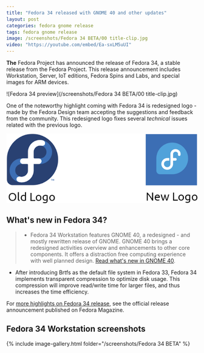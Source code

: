 ```yaml
---
title: "Fedora 34 released with GNOME 40 and other updates"
layout: post
categories: fedora gnome release
tags: fedora gnome release
image: /screenshots/Fedora 34 BETA/00 title-clip.jpg
video: "https://youtube.com/embed/Ea-sxLM5uUI"
---
```


**The** Fedora Project has announced the release of Fedora 34, a stable release from the Fedora Project. This release announcement includes Workstation, Server, IoT editions, Fedora Spins and Labs, and special images for ARM devices.

![Fedora 34 preview](/screenshots/Fedora 34 BETA/00 title-clip.jpg)

One of the noteworthy highlight coming with Fedora 34 is redesigned logo - made by the Fedora Design team accepting the suggestions and feedback from the community. This redesigned logo fixes several *technical* issues related with the previous logo.

![Fedora Logo Change](/assets/images/post-images/fedora/logo-change.png)

## What's new in Fedora 34?
> - Fedora 34 Workstation features GNOME 40, a redesigned - and mostly rewritten release of GNOME. GNOME 40 brings a redesigned activities overview and enhancements to other core components. It offers a distraction free computing experience with well planned design. [Read what's new in GNOME 40](https://www.opensourcefeed.org/gnome-40-release/).
- After introducing Brtfs as the default file system in Fedora 33, Fedora 34 implements transparent compression to optimize disk usage. This compression will improve read/write time for larger files, and thus increases the time efficiency.

For [more highlights on Fedora 34 release](https://fedoramagazine.org/announcing-fedora-34/), see the official release announcement published on Fedora Magazine.

## Fedora 34 Workstation screenshots
{% include image-gallery.html folder="/screenshots/Fedora 34 BETA" %}